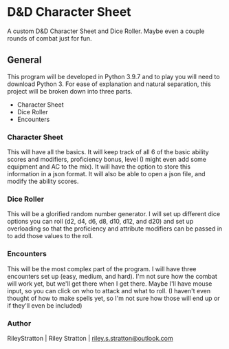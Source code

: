 # D&amp;D Character Sheet
A custom D&amp;D Character Sheet and Dice Roller. Maybe even a couple rounds of combat just for fun.

## General
This program will be developed in Python 3.9.7 and to play you will need to download Python 3. For ease of explanation and natural separation, this project will be broken down into three parts.
* Character Sheet
* Dice Roller
* Encounters

### Character Sheet
This will have all the basics. It will keep track of all 6 of the basic ability scores and modifiers, proficiency bonus, level (I might even add some equipment and AC to the mix). It will have the option to store this information in a json format. It will also be able to open a json file, and modify the ability scores.

### Dice Roller
This will be a glorified random number generator. I will set up different dice options you can roll (d2, d4, d6, d8, d10, d12, and d20) and set up overloading so that the proficiency and attribute modifiers can be passed in to add those values to the roll.

### Encounters
This will be the most complex part of the program. I will have three encounters set up (easy, medium, and hard). I'm not sure how the combat will work yet, but we'll get there when I get there. Maybe I'll have mouse input, so you can click on who to attack and what to roll. (I haven't even thought of how to make spells yet, so I'm not sure how those will end up or if they'll even be included)

### Author
RileyStratton | Riley Stratton | riley.s.stratton@outlook.com
